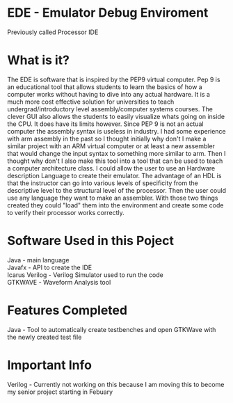 # EDE - Emulator Debug Enviroment
Previously called Processor IDE
# What is it?
The EDE is software that is inspired by the PEP9 virtual computer. Pep 9 is an educational tool that allows students to learn the basics of how a computer works without having to dive into any actual hardware. It is a much more cost effective solution for universities to teach undergrad/introductory level assembly/computer systems courses. The clever GUI also allows the students to easily visualize whats going on inside the CPU. It does have its limits however. Since PEP 9 is not an actual computer the assembly syntax is useless in industry. I had some experience with arm assembly in the past so I thought initially why don't I make a similar project with an ARM virtual computer or at least a new assembler that would change the input syntax to something more similar to arm. Then I thought why don't I also make this tool into a tool that can be used to teach a computer architecture class. I could allow the user to use an Hardware description Language to create their emulator. The advantage of an HDL is that the instructor can go into various levels of specificity from the descriptive level to the structural level of the processor. Then the user could use any language they want to make an assembler. With those two things created they could "load" them into the environment and create some code to verify their processor works correctly.
# Software Used in this Poject
Java - main language <br>
Javafx - API to create the IDE <br>
Icarus Verilog - Verilog Simulator used to run the code <br>
GTKWAVE - Waveform Analysis tool

# Features Completed
Java - Tool to automatically create testbenches and open GTKWave with the newly created test file

# Important Info
Verilog - Currently not working on this because I am moving this to become my senior project starting in Febuary
